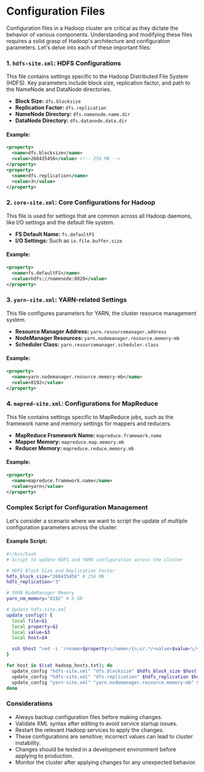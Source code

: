 # Configuration Files

Configuration files in a Hadoop cluster are critical as they dictate the behavior of various components. Understanding and modifying these files requires a solid grasp of Hadoop's architecture and configuration parameters. Let's delve into each of these important files:

### 1. `hdfs-site.xml`: HDFS Configurations

This file contains settings specific to the Hadoop Distributed File System (HDFS). Key parameters include block size, replication factor, and path to the NameNode and DataNode directories.

- **Block Size:** `dfs.blocksize`
- **Replication Factor:** `dfs.replication`
- **NameNode Directory:** `dfs.namenode.name.dir`
- **DataNode Directory:** `dfs.datanode.data.dir`

#### Example:
```xml
<property>
  <name>dfs.blocksize</name>
  <value>268435456</value> <!-- 256 MB -->
</property>
<property>
  <name>dfs.replication</name>
  <value>3</value>
</property>
```

### 2. `core-site.xml`: Core Configurations for Hadoop

This file is used for settings that are common across all Hadoop daemons, like I/O settings and the default file system.

- **FS Default Name:** `fs.defaultFS`
- **I/O Settings:** Such as `io.file.buffer.size`

#### Example:
```xml
<property>
  <name>fs.defaultFS</name>
  <value>hdfs://namenode:8020</value>
</property>
```

### 3. `yarn-site.xml`: YARN-related Settings

This file configures parameters for YARN, the cluster resource management system.

- **Resource Manager Address:** `yarn.resourcemanager.address`
- **NodeManager Resources:** `yarn.nodemanager.resource.memory-mb`
- **Scheduler Class:** `yarn.resourcemanager.scheduler.class`

#### Example:
```xml
<property>
  <name>yarn.nodemanager.resource.memory-mb</name>
  <value>8192</value>
</property>
```

### 4. `mapred-site.xml`: Configurations for MapReduce

This file contains settings specific to MapReduce jobs, such as the framework name and memory settings for mappers and reducers.

- **MapReduce Framework Name:** `mapreduce.framework.name`
- **Mapper Memory:** `mapreduce.map.memory.mb`
- **Reducer Memory:** `mapreduce.reduce.memory.mb`

#### Example:
```xml
<property>
  <name>mapreduce.framework.name</name>
  <value>yarn</value>
</property>
```

### Complex Script for Configuration Management

Let's consider a scenario where we want to script the update of multiple configuration parameters across the cluster:

#### Example Script:
```bash
#!/bin/bash
# Script to update HDFS and YARN configuration across the cluster

# HDFS Block Size and Replication Factor
hdfs_block_size="268435456" # 256 MB
hdfs_replication="3"

# YARN NodeManager Memory
yarn_nm_memory="8192" # 8 GB

# Update hdfs-site.xml
update_config() {
  local file=$1
  local property=$2
  local value=$3
  local host=$4

  ssh $host "sed -i '/<name>$property<\/name>/{n;s/.*/<value>$value<\/value>/}' /etc/hadoop/conf/$file"
}

for host in $(cat hadoop_hosts.txt); do
  update_config "hdfs-site.xml" "dfs.blocksize" $hdfs_block_size $host
  update_config "hdfs-site.xml" "dfs.replication" $hdfs_replication $host
  update_config "yarn-site.xml" "yarn.nodemanager.resource.memory-mb" $yarn_nm_memory $host
done
```

### Considerations

- Always backup configuration files before making changes.
- Validate XML syntax after editing to avoid service startup issues.
- Restart the relevant Hadoop services to apply the changes.
- These configurations are sensitive; incorrect values can lead to cluster instability.
- Changes should be tested in a development environment before applying to production.
- Monitor the cluster after applying changes for any unexpected behavior.